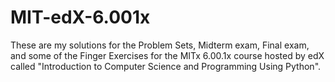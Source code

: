 # MIT-edX-6.001x
These are my solutions for the Problem Sets, Midterm exam, Final exam, and some of the Finger Exercises for the MITx 6.00.1x course hosted by edX called "Introduction to Computer Science and Programming Using Python".
